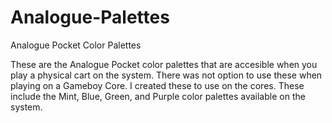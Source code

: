 # Analogue-Palettes
Analogue Pocket Color Palettes

These are the Analogue Pocket color palettes that are accesible when you play a physical cart on the system. There was not option to use these when playing on a Gameboy Core. I created these to use on the cores. These include the Mint, Blue, Green, and Purple color palettes available on the system.
